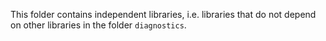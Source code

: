 <!--
Copyright 2025 The Flutter Authors
Use of this source code is governed by a BSD-style license that can be
found in the LICENSE file or at https://developers.google.com/open-source/licenses/bsd.
-->
This folder contains independent libraries, i.e. libraries that do not depend
on other libraries in the folder `diagnostics`.
